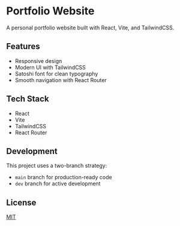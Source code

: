 # Portfolio Website

A personal portfolio website built with React, Vite, and TailwindCSS.

## Features

- Responsive design
- Modern UI with TailwindCSS
- Satoshi font for clean typography
- Smooth navigation with React Router

## Tech Stack

- React
- Vite
- TailwindCSS
- React Router

## Development

This project uses a two-branch strategy:
- `main` branch for production-ready code
- `dev` branch for active development

## License

[MIT](https://choosealicense.com/licenses/mit/)
